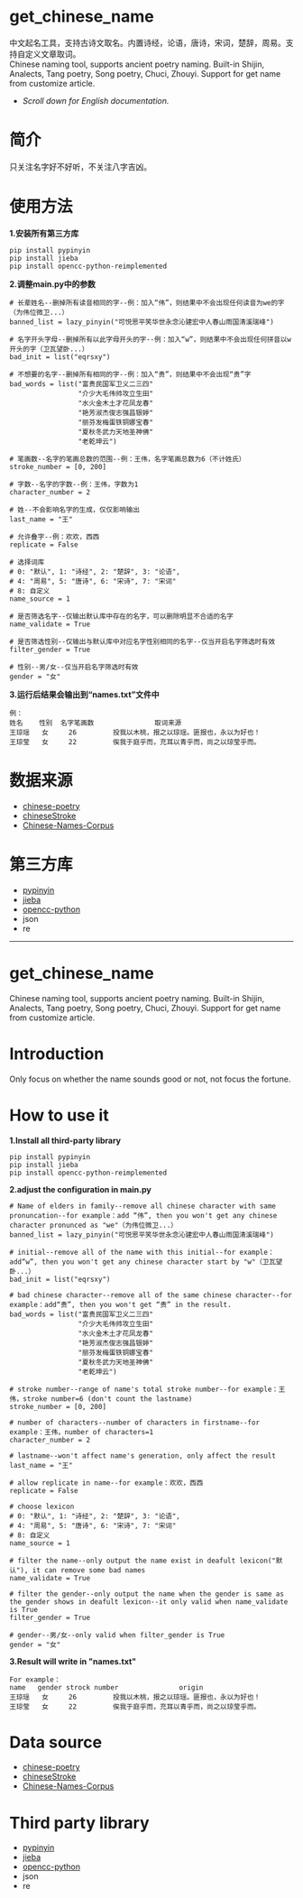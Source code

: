 # get_chinese_name
中文起名工具，支持古诗文取名。内置诗经，论语，唐诗，宋词，楚辞，周易。支持自定义文章取词。  
Chinese naming tool, supports ancient poetry naming. Built-in Shijin, Analects, Tang poetry, Song poetry, Chuci, Zhouyi. Support for get name from customize article.  
- _Scroll down for English documentation._
# 简介
只关注名字好不好听，不关注八字吉凶。
# 使用方法
**1.安装所有第三方库**
```
pip install pypinyin
pip install jieba
pip install opencc-python-reimplemented
```
**2.调整main.py中的参数**
```
# 长辈姓名--删掉所有读音相同的字--例：加入“伟”，则结果中不会出现任何读音为we的字（为伟位微卫...）
banned_list = lazy_pinyin("可悦思平笑华世永念沁建宏中人春山雨国清溪瑞峰")

# 名字开头字母--删掉所有以此字母开头的字--例：加入“w”，则结果中不会出现任何拼音以w开头的字（卫瓦望卧...）
bad_init = list("eqrsxy")

# 不想要的名字--删掉所有相同的字--例：加入“贵”，则结果中不会出现“贵”字
bad_words = list("富贵民国军卫义二三四"
                 "介少大毛伟帅攻立生田"
                 "水火金木土才花凤龙春"
                 "艳芳淑杰俊志强昌银婷"
                 "丽芬发梅蛋铁铜娜宝春"
                 "夏秋冬武力天地圣神佛"
                 "老乾坤云")
                 
# 笔画数--名字的笔画总数的范围--例：王伟，名字笔画总数为6（不计姓氏）
stroke_number = [0, 200]

# 字数--名字的字数--例：王伟，字数为1
character_number = 2

# 姓--不会影响名字的生成，仅仅影响输出
last_name = "王"

# 允许叠字--例：欢欢，西西
replicate = False

# 选择词库
# 0: "默认", 1: "诗经", 2: "楚辞", 3: "论语",
# 4: "周易", 5: "唐诗", 6: "宋诗", 7: "宋词"
# 8: 自定义
name_source = 1

# 是否筛选名字--仅输出默认库中存在的名字，可以删除明显不合适的名字
name_validate = True

# 是否筛选性别--仅输出与默认库中对应名字性别相同的名字--仅当开启名字筛选时有效
filter_gender = True

# 性别--男/女--仅当开启名字筛选时有效
gender = "女"
```

**3.运行后结果会输出到“names.txt”文件中**
```
例：
姓名    性别  名字笔画数               取词来源
王琼瑶   女	    26	       投我以木桃，报之以琼瑶。匪报也，永以为好也！
王琼莹   女	    22	       俟我于庭乎而，充耳以青乎而，尚之以琼莹乎而。
```
# 数据来源
* [chinese-poetry](https://github.com/chinese-poetry/chinese-poetry)
* [chineseStroke](https://github.com/WTree/chineseStroke)
* [Chinese-Names-Corpus](https://github.com/wainshine/Chinese-Names-Corpus)
# 第三方库
* [pypinyin](https://github.com/mozillazg/python-pinyin)
* [jieba](https://github.com/fxsjy/jieba)
* [opencc-python](https://github.com/yichen0831/opencc-python)
* json
* re

--------------------

# get_chinese_name
Chinese naming tool, supports ancient poetry naming. Built-in Shijin, Analects, Tang poetry, Song poetry, Chuci, Zhouyi. Support for get name from customize article.  
# Introduction
Only focus on whether the name sounds good or not, not focus the fortune.
# How to use it
**1.Install all third-party library**
```
pip install pypinyin
pip install jieba
pip install opencc-python-reimplemented
```
**2.adjust the configuration in main.py**
```
# Name of elders in family--remove all chinese character with same pronuncation--for example：add “伟”, then you won't get any chinese character pronunced as "we"（为伟位微卫...）
banned_list = lazy_pinyin("可悦思平笑华世永念沁建宏中人春山雨国清溪瑞峰")

# initial--remove all of the name with this initial--for example：add“w”, then you won't get any chinese character start by "w"（卫瓦望卧...）
bad_init = list("eqrsxy")

# bad chinese character--remove all of the same chinese character--for example：add“贵”, then you won't get “贵” in the result.
bad_words = list("富贵民国军卫义二三四"
                 "介少大毛伟帅攻立生田"
                 "水火金木土才花凤龙春"
                 "艳芳淑杰俊志强昌银婷"
                 "丽芬发梅蛋铁铜娜宝春"
                 "夏秋冬武力天地圣神佛"
                 "老乾坤云")
                 
# stroke number--range of name's total stroke number--for example：王伟，stroke number=6 (don't count the lastname)
stroke_number = [0, 200]

# number of characters--number of characters in firstname--for example：王伟，number of characters=1
character_number = 2

# lastname--won't affect name's generation, only affect the result
last_name = "王"

# allow replicate in name--for example：欢欢，西西
replicate = False

# choose lexicon
# 0: "默认", 1: "诗经", 2: "楚辞", 3: "论语",
# 4: "周易", 5: "唐诗", 6: "宋诗", 7: "宋词"
# 8: 自定义
name_source = 1

# filter the name--only output the name exist in deafult lexicon("默认"), it can remove some bad names
name_validate = True

# filter the gender--only output the name when the gender is same as the gender shows in deafult lexicon--it only valid when name_validate is True
filter_gender = True

# gender--男/女--only valid when filter_gender is True
gender = "女"
```

**3.Result will write in "names.txt"**
```
For example：
name   gender strock number               origin
王琼瑶   女	    26	       投我以木桃，报之以琼瑶。匪报也，永以为好也！
王琼莹   女	    22	       俟我于庭乎而，充耳以青乎而，尚之以琼莹乎而。
```
# Data source
* [chinese-poetry](https://github.com/chinese-poetry/chinese-poetry)
* [chineseStroke](https://github.com/WTree/chineseStroke)
* [Chinese-Names-Corpus](https://github.com/wainshine/Chinese-Names-Corpus)
# Third party library
* [pypinyin](https://github.com/mozillazg/python-pinyin)
* [jieba](https://github.com/fxsjy/jieba)
* [opencc-python](https://github.com/yichen0831/opencc-python)
* json
* re
